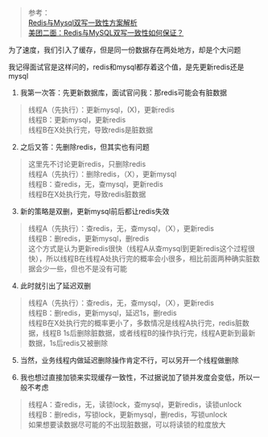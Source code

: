 > 参考：  
> [Redis与Mysql双写一致性方案解析](https://zhuanlan.zhihu.com/p/59167071)  
> [美团二面：Redis与MySQL双写一致性如何保证？](https://juejin.cn/post/6964531365643550751)  

为了速度，我们引入了缓存，但是同一份数据存在两处地方，却是个大问题  

我记得面试官是这样问的，redis和mysql都存着这个值，是先更新redis还是mysql  

1. 我第一次答：先更新数据库，面试官问我：那redis可能会有脏数据  
> 线程A（先执行）：更新mysql，(X)，更新redis  
> 线程B：更新mysql，更新redis  
> 线程B在X处执行完，导致redis是脏数据  

2. 之后又答：先删除redis，但其实也有问题  
> 这里先不讨论更新redis，只删除redis  
> 线程A（先执行）：删除redis，（X），更新mysql  
> 线程B：查redis，无，查mysql，更新redis  
> 线程B在X处执行完，导致redis脏数据  

3. 新的策略是双删，更新mysql前后都让redis失效  
> 线程A（先执行）：查redis，无，查mysql，（X），更新redis  
> 线程B：删redis，更新mysql，删redis  
> 这个方式是认为更新redis很快（线程A从查mysql到更新redis这个过程很快），所以线程B在线程A处执行完的概率会小很多，相比前面两种确实脏数据会少一些，但也不是没有可能  

4. 此时就引出了延迟双删  
> 线程A（先执行）：查redis，无，查mysql，（X），更新redis  
> 线程B：删redis，更新mysql，延迟1s，删redis  
> 线程B在X处执行完的概率更小了，多数情况是线程A执行完，redis脏数据，线程B 1s后删除脏数据，或者线程B的操作执行完，线程A更新到最新数据，1s后redis又被删除  

5. 当然，业务线程内做延迟删除操作肯定不行，可以另开一个线程做删除  

6. 我也想过直接加锁来实现缓存一致性，不过据说加了锁并发度会变低，所以一般不考虑    
> 线程A：查redis，无，读锁lock，查mysql，更新redis，读锁unlock  
> 线程B：删redis，写锁lock，更新mysql，删redis，写锁unlock  
> 如果想要读数据尽可能的不出现脏数据，可以将读锁的粒度放大  


